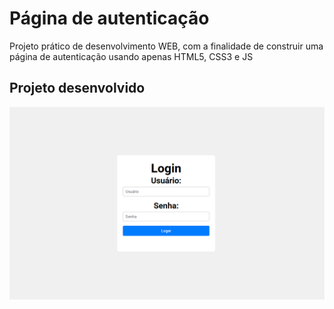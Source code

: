 # Página de autenticação
<p>Projeto prático de desenvolvimento WEB, com a finalidade de construir uma página de autenticação usando apenas HTML5, CSS3 e JS</p>

## Projeto desenvolvido
<img src="/img/tela-login.png" alt="Imagem do projeto finalizado!">
